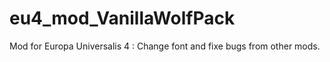 # eu4_mod_VanillaWolfPack
Mod for Europa Universalis 4 : Change font and fixe bugs from other mods.
